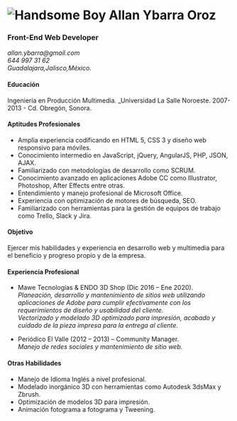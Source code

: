 # ![Handsome Boy](https://avatars0.githubusercontent.com/u/16228744?s=100&v=4) Allan Ybarra Oroz
### Front-End Web Developer
_allan.ybarra@gmail.com_  
_644 997 31 62_  
_Guadalajara,Jalisco,México._

#### Educación  
Ingeniería en Producción Multimedia. _Universidad La Salle Noroeste. 2007-2013 - Cd. Obregón, Sonora.

#### Aptitudes Profesionales  
* Amplia experiencia codificando en HTML 5, CSS 3 y diseño web responsivo para móviles.
* Conocimiento intermedio en JavaScript, jQuery, AngularJS, PHP, JSON, AJAX. 
* Familiarizado con metodologías de desarrollo como SCRUM.
* Conocimiento avanzado en aplicaciones Adobe CC como Illustrator, Photoshop, After Effects entre otras.
* Entendimiento y manejo profesional de Microsoft Office.
* Experiencia con optimización de motores de búsqueda, SEO.
* Familiarizado con herramientas para la gestión de equipos de trabajo como Trello, Slack y Jira.
 
#### Objetivo  
Ejercer mis habilidades y experiencia en desarrollo web y multimedia para el beneficio y progreso propio y de la empresa.

#### Experiencia Profesional
* Mawe Tecnologías & ENDO 3D Shop (Dic 2016 – Ene 2020).  
 _Planeación, desarrollo y mantenimiento de sitios web utilizando aplicaciones de Adobe para cumplir efectivamente con los requerimientos de diseño y usabilidad del cliente.  
 Vectorizado y modelado 3D optimizado para impresión, acabado y cuidado de la pieza impresa para la entrega al cliente._

* Periódico El Valle (2012 – 2013) – Community Manager.  
 _Manejo de redes sociales y mantenimiento de sitio web._

#### Otras Habilidades
* Manejo de Idioma Inglés a nivel profesional.
* Modelado inorgánico 3D con herramientas como Autodesk 3dsMax y Zbrush.
* Optimización de modelos 3D para impresión.
* Animación fotograma a fotograma y Tweening.
